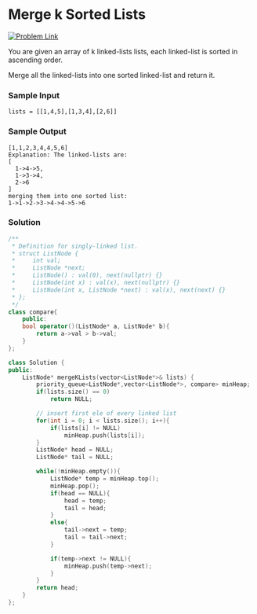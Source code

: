 #  Merge k Sorted Lists

[![Problem Link](https://img.shields.io/badge/-LeetCode-FFA116?style=for-the-badge&logo=LeetCode&logoColor=black)](https://leetcode.com/problems/merge-k-sorted-lists/description/)

You are given an array of k linked-lists lists, each linked-list is sorted in ascending order.

Merge all the linked-lists into one sorted linked-list and return it.
 
### Sample Input
```
lists = [[1,4,5],[1,3,4],[2,6]]
```
### Sample Output
```
[1,1,2,3,4,4,5,6]
Explanation: The linked-lists are:
[
  1->4->5,
  1->3->4,
  2->6
]
merging them into one sorted list:
1->1->2->3->4->4->5->6
```

### Solution
```cpp
/**
 * Definition for singly-linked list.
 * struct ListNode {
 *     int val;
 *     ListNode *next;
 *     ListNode() : val(0), next(nullptr) {}
 *     ListNode(int x) : val(x), next(nullptr) {}
 *     ListNode(int x, ListNode *next) : val(x), next(next) {}
 * };
 */
class compare{
    public:
    bool operator()(ListNode* a, ListNode* b){
        return a->val > b->val;
    }
};

class Solution {
public:
    ListNode* mergeKLists(vector<ListNode*>& lists) {
        priority_queue<ListNode*,vector<ListNode*>, compare> minHeap;
        if(lists.size() == 0)
            return NULL;

        // insert first ele of every linked list 
        for(int i = 0; i < lists.size(); i++){
            if(lists[i] != NULL)
                minHeap.push(lists[i]);
        }
        ListNode* head = NULL;
        ListNode* tail = NULL;

        while(!minHeap.empty()){
            ListNode* temp = minHeap.top();
            minHeap.pop();
            if(head == NULL){
                head = temp;
                tail = head;
            }
            else{
                tail->next = temp;
                tail = tail->next;
            }

            if(temp->next != NULL){
                minHeap.push(temp->next);
            }
        }
        return head;
    }
};
```
